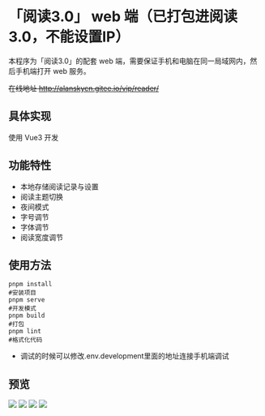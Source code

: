 # 「阅读3.0」 web 端（已打包进阅读3.0，不能设置IP）

本程序为「阅读3.0」的配套 web 端，需要保证手机和电脑在同一局域网内，然后手机端打开 web 服务。

~~在线地址 http://alanskycn.gitee.io/vip/reader/~~

## 具体实现

使用 Vue3 开发

## 功能特性

- 本地存储阅读记录与设置
- 阅读主题切换
- 夜间模式
- 字号调节
- 字体调节
- 阅读宽度调节

## 使用方法

```shell
pnpm install
#安装项目
pnpm serve
#开发模式
pnpm build
#打包
pnpm lint
#格式化代码
```
 - 调试的时候可以修改.env.development里面的地址连接手机端调试

## 预览

![](imgs/1.jpg)
![](imgs/2.jpg)
![](imgs/3.jpg)
![](imgs/4.jpg)
